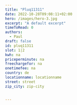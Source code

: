 ```yaml
---
title: "Pluq11311"
date: 2022-10-28T09:08:11+02:00
hero: /images/hero-3.jpg
excerpt: "A default excerpt"
timeToRead: 0
authors:
  - Paul
draft: false
id: pluq11311
slot: 1|2
kwh: na
priceperminute: na
freechargefor: na
onetimefee: na
country: de
locationname: locationname
street: street
zip_city: zip-city


---
```

